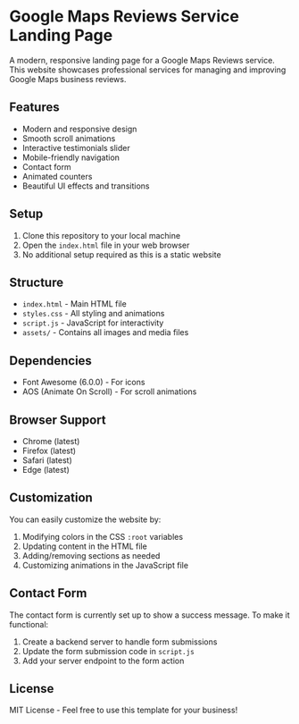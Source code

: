 # Google Maps Reviews Service Landing Page

A modern, responsive landing page for a Google Maps Reviews service. This website showcases professional services for managing and improving Google Maps business reviews.

## Features

- Modern and responsive design
- Smooth scroll animations
- Interactive testimonials slider
- Mobile-friendly navigation
- Contact form
- Animated counters
- Beautiful UI effects and transitions

## Setup

1. Clone this repository to your local machine
2. Open the `index.html` file in your web browser
3. No additional setup required as this is a static website

## Structure

- `index.html` - Main HTML file
- `styles.css` - All styling and animations
- `script.js` - JavaScript for interactivity
- `assets/` - Contains all images and media files

## Dependencies

- Font Awesome (6.0.0) - For icons
- AOS (Animate On Scroll) - For scroll animations

## Browser Support

- Chrome (latest)
- Firefox (latest)
- Safari (latest)
- Edge (latest)

## Customization

You can easily customize the website by:

1. Modifying colors in the CSS `:root` variables
2. Updating content in the HTML file
3. Adding/removing sections as needed
4. Customizing animations in the JavaScript file

## Contact Form

The contact form is currently set up to show a success message. To make it functional:

1. Create a backend server to handle form submissions
2. Update the form submission code in `script.js`
3. Add your server endpoint to the form action

## License

MIT License - Feel free to use this template for your business! 